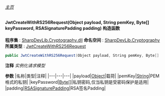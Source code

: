 ###### [主页](./Index.md "主页")
#### JwtCreateWithRS256Request(Object payload, String pemKey, Byte[] keyPassword, RSASignaturePadding padding) 构造函数
**程序集** : [SharpDevLib.Cryptography.dll](./SharpDevLib.Cryptography.assembly.md "SharpDevLib.Cryptography.dll")
**命名空间** : [SharpDevLib.Cryptography](./SharpDevLib.Cryptography.namespace.md "SharpDevLib.Cryptography")
**所属类型** : [JwtCreateWithRS256Request](./SharpDevLib.Cryptography.JwtCreateWithRS256Request.md "JwtCreateWithRS256Request")
``` csharp
public JwtCreateWithRS256Request(Object payload, String pemKey, Byte[] keyPassword, RSASignaturePadding padding)
```
**注释**
*实例化请求模型*

**参数**
|名称|类型|注释|
|---|---|---|
|payload|[Object](https://learn.microsoft.com/en-us/dotnet/api/system.object "Object")|载荷|
|pemKey|[String](https://learn.microsoft.com/en-us/dotnet/api/system.string "String")|PEM格式的私钥|
|keyPassword|[Byte\[\]](https://learn.microsoft.com/en-us/dotnet/api/system.byte[] "Byte\[\]")|私钥密码,仅当私钥是受密码保护是适用|
|padding|[RSASignaturePadding](https://learn.microsoft.com/en-us/dotnet/api/system.security.cryptography.rsasignaturepadding "RSASignaturePadding")|RSA签名Padding|

